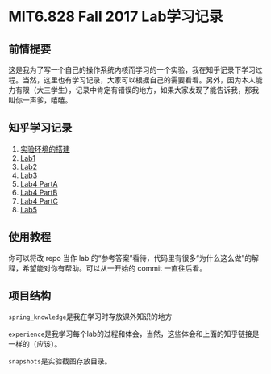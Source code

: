 # MIT6.828 Fall 2017 Lab学习记录

## 前情提要

这是我为了写一个自己的操作系统内核而学习的一个实验，我在知乎记录下学习过程。当然，这里也有学习记录，大家可以根据自己的需要看看。另外，因为本人能力有限（大三学生），记录中肯定有错误的地方，如果大家发现了能告诉我，那我叫你一声爹，嘻嘻。

## 知乎学习记录

1. [实验环境的搭建](https://zhuanlan.zhihu.com/p/161202840)
2. [Lab1](https://zhuanlan.zhihu.com/p/162992417)
3. [Lab2](https://zhuanlan.zhihu.com/p/165104094)
4. [Lab3](https://zhuanlan.zhihu.com/p/170162501)
5. [Lab4 PartA](https://zhuanlan.zhihu.com/p/184732745)
6. [Lab4 PartB](https://zhuanlan.zhihu.com/p/188511374)
7. [Lab4 PartC](https://zhuanlan.zhihu.com/p/194157727)
8. [Lab5](https://zhuanlan.zhihu.com/p/203119672)

## 使用教程

你可以将改 repo 当作 lab 的“参考答案”看待，代码里有很多“为什么这么做”的解释，希望能对你有帮助。可以从一开始的 commit 一直往后看。

## 项目结构

`spring_knowledge`是我在学习时存放课外知识的地方

`experience`是我学习每个lab的过程和体会，当然，这些体会和上面的知乎链接是一样的（应该）。

`snapshots`是实验截图存放目录。